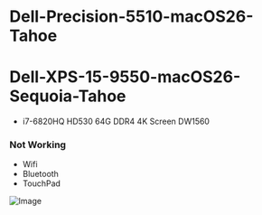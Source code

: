 # Dell-Precision-5510-macOS26-Tahoe
# Dell-XPS-15-9550-macOS26-Sequoia-Tahoe

* i7-6820HQ HD530 64G DDR4 4K Screen DW1560

### Not Working

- Wifi 
- Bluetooth
- TouchPad

![Image](https://github.com/user-attachments/assets/b06dce9d-8342-4794-8fd9-f302efe42e2a)